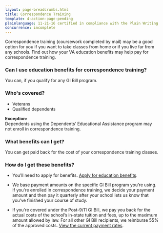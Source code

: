 ```yaml
---
layout: page-breadcrumbs.html
title: Correspondence Training
template: 4-action-page-pending
plainlanguage: 11-21-16 certified in compliance with the Plain Writing Act
concurrence: incomplete
---
```


Correspondence training (coursework completed by mail) may be a good option for you if you want to take classes from home or if you live far from any schools. Find out how your VA education benefits may help pay for correspondence training.

<div class="call-out" markdown="1">

### Can I use education benefits for correspondence training?

You can, if you qualify for any GI Bill program.

### Who's covered?
- Veterans
- Qualified dependents 

**Exception:**<br> Dependents using the Dependents’ Educational Assistance program may not enroll in correspondence training.
</div>

### What benefits can I get? 

You can get paid back for the cost of your correspondence training classes. 

### How do I get these benefits? 

- You'll need to apply for benefits. [Apply for education benefits](/education/apply-for-education-benefits/). 

- We base payment amounts on the specific GI Bill program you're using. If you're enrolled in correspondence training, we decide your payment amount and then pay it quarterly after your school lets us know that you've finished your course of study. 

- If you're covered under the Post-9/11 GI Bill, we pay you back for the actual costs of the school’s in-state tuition and fees, up to the maximum amount allowed by law. For all other GI Bill recipients, we reimburse 55% of the approved costs. [View the current payment rates](http://www.benefits.va.gov/gibill/resources/benefits_resources/rate_tables.asp).


